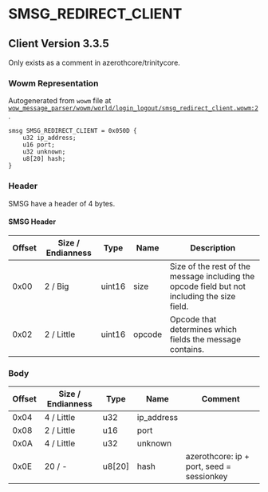 # SMSG_REDIRECT_CLIENT

## Client Version 3.3.5

Only exists as a comment in azerothcore/trinitycore.

### Wowm Representation

Autogenerated from `wowm` file at [`wow_message_parser/wowm/world/login_logout/smsg_redirect_client.wowm:2`](https://github.com/gtker/wow_messages/tree/main/wow_message_parser/wowm/world/login_logout/smsg_redirect_client.wowm#L2).
```rust,ignore
smsg SMSG_REDIRECT_CLIENT = 0x050D {
    u32 ip_address;
    u16 port;
    u32 unknown;
    u8[20] hash;
}
```
### Header

SMSG have a header of 4 bytes.

#### SMSG Header

| Offset | Size / Endianness | Type   | Name   | Description |
| ------ | ----------------- | ------ | ------ | ----------- |
| 0x00   | 2 / Big           | uint16 | size   | Size of the rest of the message including the opcode field but not including the size field.|
| 0x02   | 2 / Little        | uint16 | opcode | Opcode that determines which fields the message contains.|

### Body

| Offset | Size / Endianness | Type | Name | Comment |
| ------ | ----------------- | ---- | ---- | ------- |
| 0x04 | 4 / Little | u32 | ip_address |  |
| 0x08 | 2 / Little | u16 | port |  |
| 0x0A | 4 / Little | u32 | unknown |  |
| 0x0E | 20 / - | u8[20] | hash | azerothcore: ip + port, seed = sessionkey |

